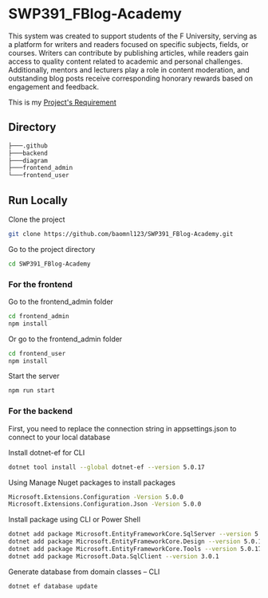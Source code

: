
# SWP391_FBlog-Academy

This system was created to support students of the F University, serving as a platform for writers and readers focused on specific subjects, fields, or courses. Writers can contribute by publishing articles, while readers gain access to quality content related to academic and personal challenges. Additionally, mentors and lecturers play a role in content moderation, and outstanding blog posts receive corresponding honorary rewards based on engagement and feedback.

This is my [Project's Requirement](https://docs.google.com/spreadsheets/d/1QgbaDYhJ-orJ3kNxQvgAo9OHS8cuK-RVBKNzox8sdGY/edit?usp=sharing)


## Directory

```bash
├───.github
├───backend
├───diagram
├───frontend_admin
└───frontend_user
```
## Run Locally

Clone the project

```bash
git clone https://github.com/baomnl123/SWP391_FBlog-Academy.git
```

Go to the project directory

```bash
cd SWP391_FBlog-Academy
```

### For the frontend

Go to the frontend_admin folder

```bash
cd frontend_admin
npm install
```

Or go to the frontend_admin folder

```bash
cd frontend_user
npm install
```

Start the server

```bash
npm run start
```

### For the backend

First, you need to replace the connection string in appsettings.json to connect to your local database

Install dotnet-ef for CLI

```bash
dotnet tool install --global dotnet-ef --version 5.0.17
```

Using Manage Nuget packages to install packages
```bash
Microsoft.Extensions.Configuration -Version 5.0.0
Microsoft.Extensions.Configuration.Json -Version 5.0.0
```

Install package using CLI or Power Shell
```bash
dotnet add package Microsoft.EntityFrameworkCore.SqlServer --version 5.0.17
dotnet add package Microsoft.EntityFrameworkCore.Design --version 5.0.17
dotnet add package Microsoft.EntityFrameworkCore.Tools --version 5.0.17
dotnet add package Microsoft.Data.SqlClient --version 3.0.1
```

Generate database from domain classes – CLI

```bash
dotnet ef database update
```
